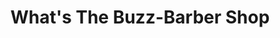 ---
title: "What's The Buzz-Barber Shop"
url: /wolfville/whats-the-buzz-barber-shop/
shop: Friseur
---